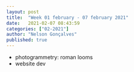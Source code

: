 ```yaml
---
layout: post
title:  "Week 01 february - 07 february 2021"
date:   2021-02-07 08:43:59
categories: ["02-2021"]
author: "Nelson Gonçalves"
published: true
---
```



* photogrammetry: roman looms
* website dev

